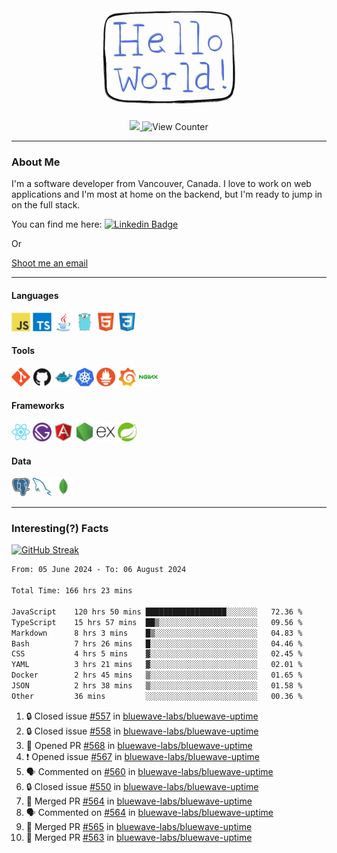 <div align="center">
    <img src="./img/hello_world.webp" height="200px" width="">
    <div>
        <a href="https://www.linkedin.com/in/ajhollid">
            <img src="https://img.shields.io/badge/LinkedIn-blue"/>
        </a>
        <img src="https://komarev.com/ghpvc/?username=ajhollid&color=yellow" alt="View Counter">
    </div>
</div>

---

### About Me

I'm a software developer from Vancouver, Canada. I love to work on web applications and I'm most at home on the backend, but I'm ready to jump in on the full stack.

You can find me here: [![Linkedin Badge](https://img.shields.io/badge/-ajhollid-blue?style=flat&logo=Linkedin&logoColor=white)](https://www.linkedin.com/in/ajhollid)

Or

[Shoot me an email](mailto:ajhollid@gmail.com)

---

#### Languages

<div>
    <img src="./img/devicons/javascript-original.svg" width=30 height=30 alt="JavaScript">
    <img src="/img/devicons/typescript-original.svg" width=30 height=30 alt="TypeScript">
    <img src="./img/devicons/java-original.svg" width=30 height=30 alt="Java">
    <img src="./img/devicons/go-original.svg" width=30 height=30 alt="Golang">
    <img src="./img/devicons/html5-original.svg" width=30 height=30 alt="HTML 5">
    <img src="./img/devicons/css3-original.svg" width=30 height=30 alt="CSS 3">
</div>

#### Tools

<div>
    <img src="./img/devicons/git-original.svg" width=30 height=30 alt="Git">
    <img src="./img/devicons/github-original.svg" width=30 height=30 alt="Github">
    <img src="./img/devicons/docker-original.svg" width=30 
    height=30 alt="Docker">
    <img src="./img/devicons/kubernetes-original.svg" width=30 height=30 alt="K8">
    <img src="./img/devicons/prometheus-original.svg" width=30 height=30 alt="Prometheus">
    <img src="./img/devicons/grafana-original.svg" width=30 height=30 alt="Grafana">
    <img src="./img/devicons/nginx-original.svg" width=30 height=30 alt="Nginx">
</div>

#### Frameworks

<div>
    <img src="./img/devicons/react-original.svg" width=30 height=30 alt="React">
    <img src="./img/devicons/gatsby-original.svg" width=30 height=30 alt="Gatsby">
    <img src="./img/devicons/angularjs-original.svg" width=30 height=30 alt="AngularJS">
    <img src="./img/devicons/nodejs-original.svg" width=30 height=30 alt="NodeJS">
    <img src="./img/devicons/express-original.svg" width=30 height=30 alt="Express">
    <img src="./img/devicons/spring-original.svg" width=30 height=30 alt="Spring">
</div>

#### Data

<div>
    <img src="./img/devicons/postgresql-original.svg" width=30 height=30 alt="Postgresql">
    <img src="./img/devicons/mysql-original.svg" width=30 height=30 alt="Mysql">
    <img src="./img/devicons/mongodb-original.svg" width=30 height=30 alt="MongoDB">
</div>

---

### Interesting(?) Facts

[![GitHub Streak](http://github-readme-streak-stats.herokuapp.com?user=ajhollid)](https://git.io/streak-stats)

 <!--START_SECTION:waka-->

```txt
From: 05 June 2024 - To: 06 August 2024

Total Time: 166 hrs 23 mins

JavaScript    120 hrs 50 mins ██████████████████░░░░░░░   72.36 %
TypeScript    15 hrs 57 mins  ██▒░░░░░░░░░░░░░░░░░░░░░░   09.56 %
Markdown      8 hrs 3 mins    █▒░░░░░░░░░░░░░░░░░░░░░░░   04.83 %
Bash          7 hrs 26 mins   █░░░░░░░░░░░░░░░░░░░░░░░░   04.46 %
CSS           4 hrs 5 mins    ▓░░░░░░░░░░░░░░░░░░░░░░░░   02.45 %
YAML          3 hrs 21 mins   ▓░░░░░░░░░░░░░░░░░░░░░░░░   02.01 %
Docker        2 hrs 45 mins   ▒░░░░░░░░░░░░░░░░░░░░░░░░   01.65 %
JSON          2 hrs 38 mins   ▒░░░░░░░░░░░░░░░░░░░░░░░░   01.58 %
Other         36 mins         ░░░░░░░░░░░░░░░░░░░░░░░░░   00.36 %
```

<!--END_SECTION:waka-->


<!--START_SECTION:activity-->
1. 🔒 Closed issue [#557](https://github.com/bluewave-labs/bluewave-uptime/issues/557) in [bluewave-labs/bluewave-uptime](https://github.com/bluewave-labs/bluewave-uptime)
2. 🔒 Closed issue [#558](https://github.com/bluewave-labs/bluewave-uptime/issues/558) in [bluewave-labs/bluewave-uptime](https://github.com/bluewave-labs/bluewave-uptime)
3. 💪 Opened PR [#568](https://github.com/bluewave-labs/bluewave-uptime/pull/568) in [bluewave-labs/bluewave-uptime](https://github.com/bluewave-labs/bluewave-uptime)
4. ❗ Opened issue [#567](https://github.com/bluewave-labs/bluewave-uptime/issues/567) in [bluewave-labs/bluewave-uptime](https://github.com/bluewave-labs/bluewave-uptime)
5. 🗣 Commented on [#560](https://github.com/bluewave-labs/bluewave-uptime/issues/560#issuecomment-2274878712) in [bluewave-labs/bluewave-uptime](https://github.com/bluewave-labs/bluewave-uptime)
6. 🔒 Closed issue [#550](https://github.com/bluewave-labs/bluewave-uptime/issues/550) in [bluewave-labs/bluewave-uptime](https://github.com/bluewave-labs/bluewave-uptime)
7. 🎉 Merged PR [#564](https://github.com/bluewave-labs/bluewave-uptime/pull/564) in [bluewave-labs/bluewave-uptime](https://github.com/bluewave-labs/bluewave-uptime)
8. 🗣 Commented on [#564](https://github.com/bluewave-labs/bluewave-uptime/pull/564#issuecomment-2274535410) in [bluewave-labs/bluewave-uptime](https://github.com/bluewave-labs/bluewave-uptime)
9. 🎉 Merged PR [#565](https://github.com/bluewave-labs/bluewave-uptime/pull/565) in [bluewave-labs/bluewave-uptime](https://github.com/bluewave-labs/bluewave-uptime)
10. 🎉 Merged PR [#563](https://github.com/bluewave-labs/bluewave-uptime/pull/563) in [bluewave-labs/bluewave-uptime](https://github.com/bluewave-labs/bluewave-uptime)
<!--END_SECTION:activity-->
